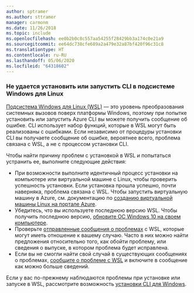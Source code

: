 ```yaml
---
author: sptramer
ms.author: sttramer
manager: carmonm
ms.date: 11/26/2018
ms.topic: include
ms.openlocfilehash: ee0b2b0c8c557aa54255f28429bb3a174c0e21a9
ms.sourcegitcommit: ee64dc738cfe689a2a479e32a87bf420f96c31c8
ms.translationtype: HT
ms.contentlocale: ru-RU
ms.lasthandoff: 05/06/2020
ms.locfileid: "64318602"
---
```

### <a name="cli-fails-to-install-or-run-on-windows-subsystem-for-linux"></a>Не удается установить или запустить CLI в подсистеме Windows для Linux

[Подсистема Windows для Linux (WSL)](/windows/wsl/about) — это уровень преобразования системных вызовов поверх платформы Windows, поэтому при попытке установить или запустить Azure CLI вы можете получить сообщение об ошибке. CLI использует набор функций, которые в WSL могут быть реализованы с ошибками. Если независимо от процедуры установки CLI вы получаете сообщение об ошибке, вероятнее всего, проблема связана с WSL, а не с процессом установки CLI.

Чтобы найти причину проблем с установкой в WSL и попытаться устранить ее, выполните следующие действия:

* При возможности выполните идентичный процесс установки на компьютере или виртуальной машине с Linux, чтобы проверить успешность установки. Если установка прошла успешно, почти наверняка, проблема связана с WSL. Чтобы запустить виртуальную машину в Azure, см. документацию по [созданию виртуальной машины Linux на портале Azure](/azure/virtual-machines/linux/quick-create-portal).
* Убедитесь, что вы используете последнюю версию WSL. Чтобы получить последнюю версию, [обновите ОС Windows 10 на своем компьютере](https://support.microsoft.com/help/4027667/windows-10-update).
* Проверьте [отправленные сообщения о проблемах](https://github.com/Microsoft/WSL/issues) с WSL, которые могут иметь отношение к вашему случаю.
  Часто в них можно найти предложения относительно того, как обойти проблему, или сведения о выпуске, в котором проблема будет исправлена.
* Если вы не смогли найти свой случай в существующих сообщениях о проблемах, [сообщите о проблеме с WSL](https://github.com/Microsoft/WSL/issues/new) и включите в сообщение как можно больше сведений.

Если у вас по-прежнему наблюдаются проблемы при установке или запуске в WSL, рассмотрите возможность [установки CLI для Windows](../install-azure-cli-windows.md).
